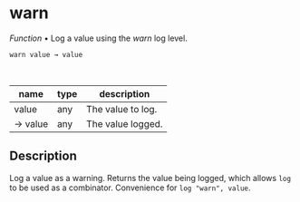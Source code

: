 # warn

_Function_ &bull; Log a value using the _warn_ log level.

<pre><code>warn value &rarr; value</code></pre>
<br>

| name | type | description |
|------|------|-------------|
|value|any|The value to log.|
|&rarr; value|any|The value logged.|


## Description

Log a value as a warning. Returns the value being logged, which allows `log` to be used as a combinator. Convenience for `log "warn", value`.

